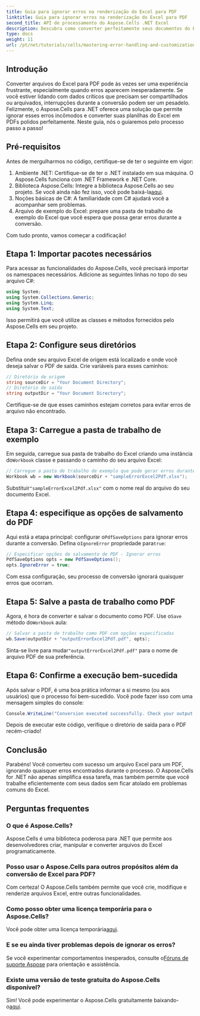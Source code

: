 ```yaml
---
title: Guia para ignorar erros na renderização do Excel para PDF
linktitle: Guia para ignorar erros na renderização do Excel para PDF
second_title: API de processamento do Aspose.Cells .NET Excel
description: Descubra como converter perfeitamente seus documentos do Excel para PDF usando o Aspose.Cells para .NET, ignorando erros durante o processo de conversão. Este guia passo a passo fornece instruções claras e trechos de código essenciais.
type: docs
weight: 11
url: /pt/net/tutorials/cells/mastering-error-handling-and-customization/guide-ignore-errors-in-excel/
---
```

## Introdução

Converter arquivos do Excel para PDF pode às vezes ser uma experiência frustrante, especialmente quando erros aparecem inesperadamente. Se você estiver lidando com dados críticos que precisam ser compartilhados ou arquivados, interrupções durante a conversão podem ser um pesadelo. Felizmente, o Aspose.Cells para .NET oferece uma solução que permite ignorar esses erros incômodos e converter suas planilhas do Excel em PDFs polidos perfeitamente. Neste guia, nós o guiaremos pelo processo passo a passo!

## Pré-requisitos

Antes de mergulharmos no código, certifique-se de ter o seguinte em vigor:

1. Ambiente .NET: Certifique-se de ter o .NET instalado em sua máquina. O Aspose.Cells funciona com .NET Framework e .NET Core.
2. Biblioteca Aspose.Cells: Integre a biblioteca Aspose.Cells ao seu projeto. Se você ainda não fez isso, você pode baixá-la[aqui](https://releases.aspose.com/cells/net/).
3. Noções básicas de C#: A familiaridade com C# ajudará você a acompanhar sem problemas.
4. Arquivo de exemplo do Excel: prepare uma pasta de trabalho de exemplo do Excel que você espera que possa gerar erros durante a conversão.

Com tudo pronto, vamos começar a codificação!

## Etapa 1: Importar pacotes necessários

Para acessar as funcionalidades do Aspose.Cells, você precisará importar os namespaces necessários. Adicione as seguintes linhas no topo do seu arquivo C#:

```csharp
using System;
using System.Collections.Generic;
using System.Linq;
using System.Text;
```

Isso permitirá que você utilize as classes e métodos fornecidos pelo Aspose.Cells em seu projeto.

## Etapa 2: Configure seus diretórios

Defina onde seu arquivo Excel de origem está localizado e onde você deseja salvar o PDF de saída. Crie variáveis para esses caminhos:

```csharp
// Diretório de origem
string sourceDir = "Your Document Directory";
// Diretório de saída
string outputDir = "Your Document Directory";
```

Certifique-se de que esses caminhos estejam corretos para evitar erros de arquivo não encontrado.

## Etapa 3: Carregue a pasta de trabalho de exemplo

Em seguida, carregue sua pasta de trabalho do Excel criando uma instância do`Workbook` classe e passando o caminho do seu arquivo Excel:

```csharp
// Carregue a pasta de trabalho de exemplo que pode gerar erros durante a conversão
Workbook wb = new Workbook(sourceDir + "sampleErrorExcel2Pdf.xlsx");
```

 Substituir`"sampleErrorExcel2Pdf.xlsx"` com o nome real do arquivo do seu documento Excel.

## Etapa 4: especifique as opções de salvamento do PDF

 Aqui está a etapa principal: configurar o`PdfSaveOptions` para ignorar erros durante a conversão. Defina o`IgnoreError` propriedade para`true`:

```csharp
// Especificar opções de salvamento de PDF - Ignorar erros
PdfSaveOptions opts = new PdfSaveOptions();
opts.IgnoreError = true;
```

Com essa configuração, seu processo de conversão ignorará quaisquer erros que ocorram.

## Etapa 5: Salve a pasta de trabalho como PDF

 Agora, é hora de converter e salvar o documento como PDF. Use o`Save` método do`Workbook` aula:

```csharp
// Salvar a pasta de trabalho como PDF com opções especificadas
wb.Save(outputDir + "outputErrorExcel2Pdf.pdf", opts);
```

 Sinta-se livre para mudar`"outputErrorExcel2Pdf.pdf"` para o nome de arquivo PDF de sua preferência.

## Etapa 6: Confirme a execução bem-sucedida

Após salvar o PDF, é uma boa prática informar a si mesmo (ou aos usuários) que o processo foi bem-sucedido. Você pode fazer isso com uma mensagem simples do console:

```csharp
Console.WriteLine("Conversion executed successfully. Check your output directory for the PDF.");
```

Depois de executar este código, verifique o diretório de saída para o PDF recém-criado!

## Conclusão

Parabéns! Você converteu com sucesso um arquivo Excel para um PDF, ignorando quaisquer erros encontrados durante o processo. O Aspose.Cells for .NET não apenas simplifica essa tarefa, mas também permite que você trabalhe eficientemente com seus dados sem ficar atolado em problemas comuns do Excel.

## Perguntas frequentes

### O que é Aspose.Cells?

Aspose.Cells é uma biblioteca poderosa para .NET que permite aos desenvolvedores criar, manipular e converter arquivos do Excel programaticamente.

### Posso usar o Aspose.Cells para outros propósitos além da conversão de Excel para PDF?

Com certeza! O Aspose.Cells também permite que você crie, modifique e renderize arquivos Excel, entre outras funcionalidades.

### Como posso obter uma licença temporária para o Aspose.Cells?

 Você pode obter uma licença temporária[aqui](https://purchase.aspose.com/temporary-license/).

### E se eu ainda tiver problemas depois de ignorar os erros?

 Se você experimentar comportamentos inesperados, consulte o[Fóruns de suporte Aspose](https://forum.aspose.com/c/cells/9) para orientação e assistência.

### Existe uma versão de teste gratuita do Aspose.Cells disponível?

 Sim! Você pode experimentar o Aspose.Cells gratuitamente baixando-o[aqui](https://releases.aspose.com/).